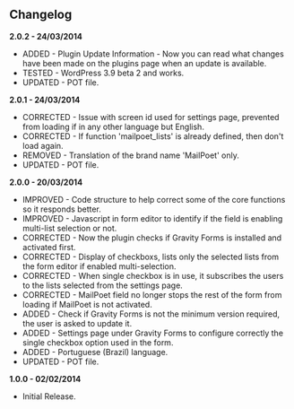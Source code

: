 ## Changelog

__2.0.2 - 24/03/2014__

* ADDED - Plugin Update Information - Now you can read what changes have been made on the plugins page when an update is available.
* TESTED - WordPress 3.9 beta 2 and works.
* UPDATED - POT file.

__2.0.1 - 24/03/2014__

* CORRECTED - Issue with screen id used for settings page, prevented from loading if in any other language but English.
* CORRECTED - If function 'mailpoet_lists' is already defined, then don't load again.
* REMOVED - Translation of the brand name 'MailPoet' only.
* UPDATED - POT file.

__2.0.0 - 20/03/2014__

* IMPROVED - Code structure to help correct some of the core functions so it responds better.
* IMPROVED - Javascript in form editor to identify if the field is enabling multi-list selection or not.
* CORRECTED - Now the plugin checks if Gravity Forms is installed and activated first.
* CORRECTED - Display of checkboxs, lists only the selected lists from the form editor if enabled multi-selection.
* CORRECTED - When single checkbox is in use, it subscribes the users to the lists selected from the settings page.
* CORRECTED - MailPoet field no longer stops the rest of the form from loading if MailPoet is not activated.
* ADDED - Check if Gravity Forms is not the minimum version required, the user is asked to update it.
* ADDED - Settings page under Gravity Forms to configure correctly the single checkbox option used in the form.
* ADDED - Portuguese (Brazil) language.
* UPDATED - POT file.

__1.0.0 - 02/02/2014__

* Initial Release.

